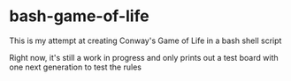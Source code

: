 # bash-game-of-life
This is my attempt at creating Conway's Game of Life in a bash shell script

Right now, it's still a work in progress and only prints out a test board with one next generation to test the rules
